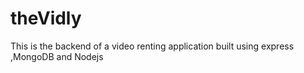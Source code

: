 # theVidly
This is the backend of a video renting application built using express ,MongoDB and Nodejs
